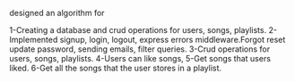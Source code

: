 designed an algorithm for 

 1-Creating a database and crud operations for users, songs, playlists.
 2-Implemented signup, login, logout, express errors middleware.Forgot reset update password, sending 
 emails, filter queries.
 3-Crud  operations for users, songs, playlists.
 4-Users can like songs,
 5-Get songs that users liked.
 6-Get all the songs that the user stores in a playlist.
